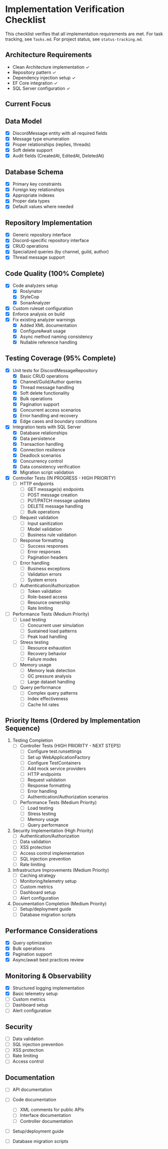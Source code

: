 # Implementation Verification Checklist

This checklist verifies that all implementation requirements are met. For task tracking, see `Tasks.md`. For project status, see `status-tracking.md`.

## Architecture Requirements
- Clean Architecture implementation ✓
- Repository pattern ✓
- Dependency injection setup ✓
- EF Core integration ✓
- SQL Server configuration ✓

## Current Focus

## Data Model
- [x] DiscordMessage entity with all required fields
- [x] Message type enumeration
- [x] Proper relationships (replies, threads)
- [x] Soft delete support
- [x] Audit fields (CreatedAt, EditedAt, DeletedAt)

## Database Schema
- [x] Primary key constraints
- [x] Foreign key relationships
- [x] Appropriate indexes
- [x] Proper data types
- [x] Default values where needed

## Repository Implementation
- [x] Generic repository interface
- [x] Discord-specific repository interface
- [x] CRUD operations
- [x] Specialized queries (by channel, guild, author)
- [x] Thread message support

## Code Quality (100% Complete)
- [x] Code analyzers setup
  - [x] Roslynator
  - [x] StyleCop
  - [x] SonarAnalyzer
- [x] Custom ruleset configuration
- [x] Enforce analysis on build
- [x] Fix existing analyzer warnings
  - [x] Added XML documentation
  - [x] ConfigureAwait usage
  - [x] Async method naming consistency
  - [x] Nullable reference handling

## Testing Coverage (95% Complete)
- [x] Unit tests for DiscordMessageRepository
  - [x] Basic CRUD operations
  - [x] Channel/Guild/Author queries
  - [x] Thread message handling
  - [x] Soft delete functionality
  - [x] Bulk operations
  - [x] Pagination support
  - [x] Concurrent access scenarios
  - [x] Error handling and recovery
  - [x] Edge cases and boundary conditions

- [x] Integration tests with SQL Server
  - [x] Database relationships
  - [x] Data persistence
  - [x] Transaction handling
  - [x] Connection resilience
  - [x] Deadlock scenarios
  - [x] Concurrency control
  - [x] Data consistency verification
  - [x] Migration script validation

- [x] Controller Tests (IN PROGRESS - HIGH PRIORITY)
  - [ ] HTTP endpoints
    - [ ] GET message(s) endpoints
    - [ ] POST message creation
    - [ ] PUT/PATCH message updates
    - [ ] DELETE message handling
    - [ ] Bulk operations
  - [ ] Request validation
    - [ ] Input sanitization
    - [ ] Model validation
    - [ ] Business rule validation
  - [ ] Response formatting
    - [ ] Success responses
    - [ ] Error responses
    - [ ] Pagination headers
  - [ ] Error handling
    - [ ] Business exceptions
    - [ ] Validation errors
    - [ ] System errors
  - [ ] Authentication/Authorization
    - [ ] Token validation
    - [ ] Role-based access
    - [ ] Resource ownership
    - [ ] Rate limiting

- [ ] Performance Tests (Medium Priority)
  - [ ] Load testing
    - [ ] Concurrent user simulation
    - [ ] Sustained load patterns
    - [ ] Peak load handling
  - [ ] Stress testing
    - [ ] Resource exhaustion
    - [ ] Recovery behavior
    - [ ] Failure modes
  - [ ] Memory usage
    - [ ] Memory leak detection
    - [ ] GC pressure analysis
    - [ ] Large dataset handling
  - [ ] Query performance
    - [ ] Complex query patterns
    - [ ] Index effectiveness
    - [ ] Cache hit rates

## Priority Items (Ordered by Implementation Sequence)
1. Testing Completion
   - [ ] Controller Tests (HIGH PRIORITY - NEXT STEPS)
     - [ ] Configure test.runsettings
     - [ ] Set up WebApplicationFactory
     - [ ] Configure TestContainers
     - [ ] Add mock service providers
     - [ ] HTTP endpoints
     - [ ] Request validation
     - [ ] Response formatting
     - [ ] Error handling
     - [ ] Authentication/Authorization scenarios
   - [ ] Performance Tests (Medium Priority)
     - [ ] Load testing
     - [ ] Stress testing
     - [ ] Memory usage
     - [ ] Query performance

2. Security Implementation (High Priority)
   - [ ] Authentication/Authorization
   - [ ] Data validation
   - [ ] XSS protection
   - [ ] Access control implementation
   - [ ] SQL injection prevention
   - [ ] Rate limiting

3. Infrastructure Improvements (Medium Priority)
   - [ ] Caching strategy
   - [ ] Monitoring/telemetry setup
   - [ ] Custom metrics
   - [ ] Dashboard setup
   - [ ] Alert configuration

4. Documentation Completion (Medium Priority)
   - [ ] Setup/deployment guide
   - [ ] Database migration scripts

## Performance Considerations
- [x] Query optimization
- [x] Bulk operations
- [x] Pagination support
- [x] Async/await best practices review

## Monitoring & Observability
- [x] Structured logging implementation
- [x] Basic telemetry setup
- [ ] Custom metrics
- [ ] Dashboard setup
- [ ] Alert configuration

## Security
- [ ] Data validation
- [ ] SQL injection prevention
- [ ] XSS protection
- [ ] Rate limiting
- [ ] Access control

## Documentation
- [ ] API documentation
- [ ] Code documentation
  - [ ] XML comments for public APIs
  - [ ] Interface documentation
  - [ ] Controller documentation
- [ ] Setup/deployment guide
- [ ] Database migration scripts


